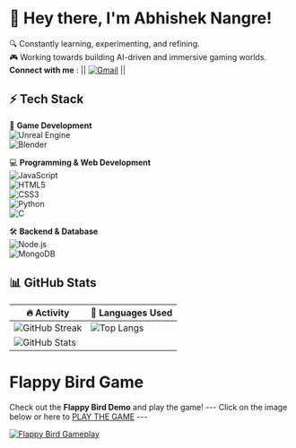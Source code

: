 # 👋 Hey there, I'm Abhishek Nangre!  

🔍 Constantly learning, experimenting, and refining.  
🎮 Working towards building AI-driven and immersive gaming worlds.  
  **Connect with me** :
|| [![Gmail](https://img.shields.io/badge/Gmail-D14836?style=for-the-badge&logo=gmail&logoColor=white)](mailto:tunqwb@gmail.com)  ||


## ⚡ Tech Stack  
🚀 **Game Development**  
![Unreal Engine](https://img.shields.io/badge/Unreal%20Engine-000?style=flat&logo=unreal-engine&logoColor=white)  
![Blender](https://img.shields.io/badge/Blender-F5792A?style=flat&logo=blender&logoColor=white)  

💻 **Programming & Web Development**  
![JavaScript](https://img.shields.io/badge/JavaScript-F7DF1E?style=flat&logo=javascript&logoColor=black)  
![HTML5](https://img.shields.io/badge/HTML5-E34F26?style=flat&logo=html5&logoColor=white)  
![CSS3](https://img.shields.io/badge/CSS3-1572B6?style=flat&logo=css3&logoColor=white)  
![Python](https://img.shields.io/badge/Python-3776AB?style=flat&logo=python&logoColor=white)  
![C](https://img.shields.io/badge/C-A8B9CC?style=flat&logo=c&logoColor=black)  

🛠 **Backend & Database**  
![Node.js](https://img.shields.io/badge/Node.js-339933?style=flat&logo=node.js&logoColor=white)  
![MongoDB](https://img.shields.io/badge/MongoDB-47A248?style=flat&logo=mongodb&logoColor=white)  

## 📊 GitHub Stats  
| 🔥 **Activity** | 📌 **Languages Used** |
|---|---|
| ![GitHub Streak](https://github-readme-streak-stats.herokuapp.com/?user=karmaren&theme=dark&hide_border=true) | ![Top Langs](https://github-readme-stats.vercel.app/api/top-langs/?username=karmaren&layout=compact&theme=dark&hide_border=true) |
| ![GitHub Stats](https://github-readme-stats.vercel.app/api?username=karmaren&show_icons=true&theme=dark&hide_border=true) | |

# Flappy Bird Game
Check out the **Flappy Bird Demo** and play the game!
 --- Click on the image below or here to [PLAY THE GAME](https://karmaren.github.io/flappy-birdy/) ---
 
[![Flappy Bird Gameplay](https://i.imgur.com/HzEITqk.gif)](https://karmaren.github.io/flappy-birdy/)  
